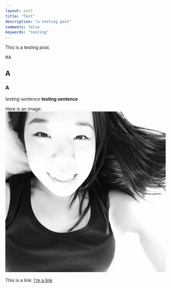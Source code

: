 ```yaml
---
layout: post
title: "Test"
description: "a testing post"
comments: false
keywords: "testing"
---
```

This is a testing post.

#A
## A
### A

*testing sentence*
**testing sentence**

Here is an image:
![alt text](./assets/images/author.jpg)

This is a link: [I'm a link](https://github.com/starrymonkey/starrymonkey.github.io)
